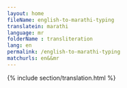 ```yaml
--- 
layout: home 
fileName: english-to-marathi-typing
translatein: marathi
language: mr
folderName : transliteration
lang: en
permalink: /english-to-marathi-typing
matchurls: en&&mr
---
```

{% include section/translation.html %}